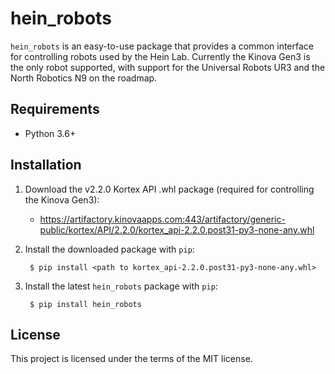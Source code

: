 hein_robots
===========

`hein_robots` is an easy-to-use package that provides a common interface for controlling robots used by the Hein Lab.
Currently the Kinova Gen3 is the only robot supported, with support for the Universal Robots UR3 and the North Robotics
N9 on the roadmap.

Requirements
------------

* Python 3.6+

Installation
------------


1. Download the v2.2.0 Kortex API .whl package (required for controlling the Kinova Gen3):

    * https://artifactory.kinovaapps.com:443/artifactory/generic-public/kortex/API/2.2.0/kortex_api-2.2.0.post31-py3-none-any.whl
    
2. Install the downloaded package with `pip`:

        $ pip install <path to kortex_api-2.2.0.post31-py3-none-any.whl>

3. Install the latest `hein_robots` package with `pip`:

        $ pip install hein_robots

License
-------

This project is licensed under the terms of the MIT license.


